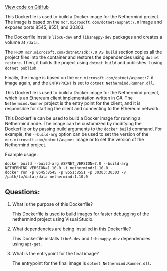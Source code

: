 [View code on GitHub](https://github.com/nethermindeth/nethermind/Nethermind.Runner/Dockerfile.debug)

This Dockerfile is used to build a Docker image for the Nethermind project. The image is based on the `mcr.microsoft.com/dotnet/aspnet:7.0` image and exposes ports 8545, 8551, and 30303. 

The Dockerfile installs `libc6-dev` and `libsnappy-dev` packages and creates a volume at `/data`. 

The `FROM mcr.microsoft.com/dotnet/sdk:7.0 AS build` section copies all the project files into the container and restores the dependencies using `dotnet restore`. Then, it builds the project using `dotnet build` and publishes it using `dotnet publish`. 

Finally, the image is based on the `mcr.microsoft.com/dotnet/aspnet:7.0` image again, and the `ENTRYPOINT` is set to `dotnet Nethermind.Runner.dll`. 

This Dockerfile is used to build a Docker image for the Nethermind project, which is an Ethereum client implementation written in C#. The `Nethermind.Runner` project is the entry point for the client, and it is responsible for starting the client and connecting to the Ethereum network. 

This Dockerfile can be used to build a Docker image for running a Nethermind node. The image can be customized by modifying the Dockerfile or by passing build arguments to the `docker build` command. For example, the `--build-arg` option can be used to set the version of the `mcr.microsoft.com/dotnet/aspnet` image or to set the version of the Nethermind project. 

Example usage:

```
docker build --build-arg ASPNET_VERSION=7.0 --build-arg NETHERMIND_VERSION=1.10.0 -t nethermind:1.10.0 .
docker run -p 8545:8545 -p 8551:8551 -p 30303:30303 -v /path/to/data:/data nethermind:1.10.0
```
## Questions: 
 1. What is the purpose of this Dockerfile?
    
    This Dockerfile is used to build images for faster debugging of the nethermind project using Visual Studio. 

2. What dependencies are being installed in this Dockerfile?
    
    This Dockerfile installs `libc6-dev` and `libsnappy-dev` dependencies using `apt-get`.

3. What is the entrypoint for the final image?
    
    The entrypoint for the final image is `dotnet Nethermind.Runner.dll`.
